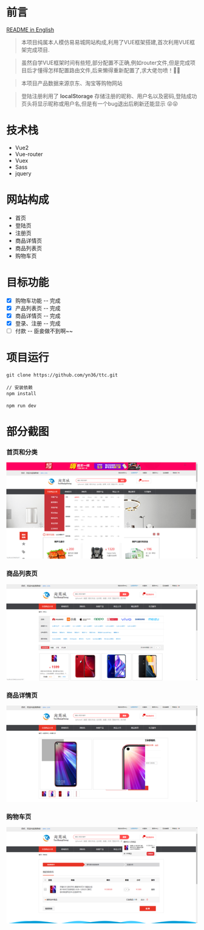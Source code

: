 # 前言
[README in English](README-en.md)

> 本项目纯属本人模仿易易城网站构成,利用了VUE框架搭建,首次利用VUE框架完成项目.

> 虽然自学VUE框架时间有些短,部分配置不正确,例如router文件,但是完成项目后才懂得怎样配置路由文件,后来懒得重新配置了,求大佬勿喷！🌹🌹

> 本项目产品数据来源京东、淘宝等购物网站

> 登陆注册利用了 **localStorage** 存储注册的昵称、用户名以及密码,登陆成功页头将显示昵称或用户名,但是有一个bug退出后刷新还能显示 😝😝

# 技术栈
   * Vue2
   * Vue-router 
   * Vuex
   * Sass
   * jquery


# 网站构成
* 首页
* 登陆页
* 注册页
* 商品详情页
* 商品列表页
* 购物车页


# 目标功能
- [x] 购物车功能 -- 完成
- [x] 产品列表页 -- 完成
- [x] 商品详情页 -- 完成
- [x] 登录、注册 -- 完成
- [ ] 付款 -- 臣妾做不到啊~~

# 项目运行

```
git clone https://github.com/yn36/ttc.git

// 安装依赖
npm install

npm run dev
```


# 部分截图

### 首页和分类
<img src="/mdimg/wechatIMG11.png">

### 商品列表页
<img src="/mdimg/wechatIMG13.png">

### 商品详情页
<img src="/mdimg/wechatIMG14.png">

### 购物车页
<img src="/mdimg/wechatIMG12.png">
